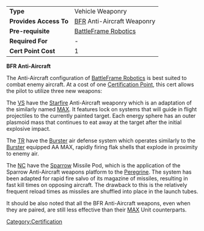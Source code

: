 |                        |                                                            |
| ---------------------- | ---------------------------------------------------------- |
| **Type**               | Vehicle Weaponry                                           |
| **Provides Access To** | [BFR](BFR.md) Anti-Aircraft Weaponry            |
| **Pre-requisite**      | [BattleFrame Robotics](BattleFrame_Robotics.md) |
| **Required For**       | \-                                                         |
| **Cert Point Cost**    | 1                                                          |

**BFR Anti-Aircraft**

The Anti-Aircraft configuration of [BattleFrame
Robotics](BattleFrame_Robotics.md) is best suited to combat
enemy aircraft. At a cost of one [Certification
Point](Certification_Point.md), this cert allows the pilot to
utilize three new weapons:

The [VS](VS.md) have the [Starfire](</Starfire_(BFR)>)
Anti-Aircraft weaponry which is an adaptation of the similarly named
[MAX](Starfire.md). It features lock on systems that will guide
in flight projectiles to the currently painted target. Each energy
sphere has an outer plasmoid mass that continues to eat away at the
target after the initial explosive impact.

The [TR](TR.md) have the [Burster](</Burster_(BFR)>) air
defense system which operates similarly to the
[Burster](Burster.md) equipped AA MAX, rapidly firing flak
shells that explode in proximity to enemy air.

The [NC](NC.md) have the [Sparrow](</Sparrow_(BFR)>)
Missile Pod, which is the application of the Sparrow Anti-Aircraft
weapons platform to the [Peregrine](Peregrine.md). The system
has been adapted for rapid fire salvo of its magazine of missiles,
resulting in fast kill times on opposing aircraft. The drawback to this
is the relatively frequent reload times as missiles are shuffled into
place in the launch tubes.

It should be also noted that all the BFR Anti-Aircraft weapons, even
when they are paired, are still less effective than their
[MAX](MAX.md) Unit counterparts.

[Category:Certification](Category:Certification.md)

